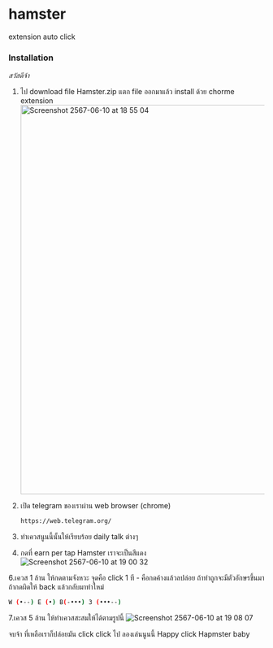 # hamster
extension auto click
### Installation

_สวัสดีจ้า_

1. ไป download file Hamster.zip แตก file ออกมาแล้ว install ด้วย chorme extension
    <img width="767" alt="Screenshot 2567-06-10 at 18 55 04" src="https://github.com/huge8888/hamster/assets/117529459/40a77b4c-cbf5-4bd1-b919-677fe09c1544">
3. เปิด telegram ของเราผ่าน web browser (chrome) 
   ```sh
   https://web.telegram.org/
   ```
4. ทำเควสนูนนี้นั้นให้เรียบร้อย daily talk ต่างๆ

5. กดที่ earn per tap Hamster เราจะเป็นสีแดง 
![Screenshot 2567-06-10 at 19 00 32](https://github.com/huge8888/hamster/assets/117529459/977370b5-e1c8-4078-8661-c5e41494516a)


6.เควส 1 ล้าน ให้กดตามจังหวะ จุดคือ click 1 ที - คือกดค้างแล้วลปล่อย ถ้าทำถูกจะมีตัวอักษรขึ้นมา ถ้ากดผิดให้ back แล้วกลับมาทำใหม่
   ```sh
   W (•--) E (•) B(-•••) 3 (•••--)
   ```
7.เควส 5 ล้าน ให้ทำเควสสะสมให้ได้ตามรูปนี้
![Screenshot 2567-06-10 at 19 08 07](https://github.com/huge8888/hamster/assets/117529459/e3041176-ed33-4911-9e0d-ea650a946afd)

จบจ้า ที่เหลือเราก็ปล่อยมัน click click ไป ลองเล่นนูนนี้ Happy click Hapmster baby

